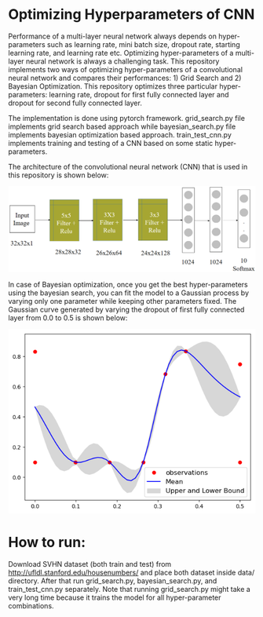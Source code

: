 # Optimizing Hyperparameters of CNN

Performance of a multi-layer neural network always depends on hyper-parameters such as learning rate, mini batch size, dropout rate, starting learning rate, and learning rate etc. Optimizing hyper-parameters of a multi-layer neural network is always a challenging task. This repository implements two ways of optimizing hyper-parameters of a convolutional neural network and compares their performances: 1) Grid Search and 2) Bayesian Optimization. This repository optimizes three particular hyper-parameters: learning rate, dropout for first fully connected layer and dropout for second fully connected layer.

The implementation is done using pytorch framework. grid_search.py file implements grid search based approach while bayesian_search.py file implements bayesian optimization based approach. train_test_cnn.py implements training and testing of a CNN based on some static hyper-parameters.

The architecture of the convolutional neural network (CNN) that is used in this repository is shown below:

![CNN Architecture](https://github.com/kanchanchy/Optimizing-Hyperparameters-CNN/blob/master/figures/cnn_architecture.png)

In case of Bayesian optimization, once you get the best hyper-parameters using the bayesian search, you can fit the model to a Gaussian process by varying only one parameter while keeping other parameters fixed. The Gaussian curve generated by varying the dropout of first fully connected layer from 0.0 to 0.5 is shown below:

![Bayes Curve](https://github.com/kanchanchy/Optimizing-Hyperparameters-CNN/blob/master/figures/bayes_curve.png)
# How to run:
Download SVHN dataset (both train and test) from http://ufldl.stanford.edu/housenumbers/ and place both dataset inside data/ directory. After that run grid_search.py, bayesian_search.py, and train_test_cnn.py separately. Note that running grid_search.py might take a very long time because it trains the model for all hyper-parameter combinations.
